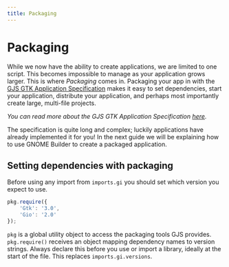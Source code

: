 ```yaml
---
title: Packaging
---
```


# Packaging

While we now have the ability to create applications, we are limited to one script. This becomes impossible to manage as your application grows larger. This is where *Packaging* comes in. Packaging your app in with the [GJS GTK Application Specification](../application-packaging.html) makes it easy to set dependencies, start your application, distribute your application, and perhaps most importantly create large, multi-file projects.

*You can read more about the GJS GTK Application Specification [here](../application-packaging.html).*

The specification is quite long and complex; luckily applications have already implemented it for you! In the next guide we will be explaining how to use GNOME Builder to create a packaged application.

## Setting dependencies with packaging

Before using any import from `imports.gi` you should set which version you expect to use.

```js
pkg.require({
    'Gtk': '3.0',
    'Gio': '2.0'
});
```

`pkg` is a global utility object to access the packaging tools GJS provides. `pkg.require()` receives an object mapping dependency names to version strings. Always declare this before you use or import a library, ideally at the start of the file. This replaces `imports.gi.versions`.